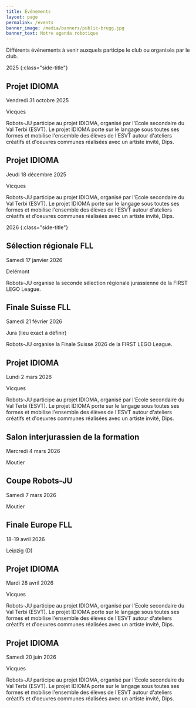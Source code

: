 ```yaml
---
title: Événements
layout: page
permalink: /events
banner_image: /media/banners/public-brugg.jpg
banner_text: Notre agenda robotique
---
```


Différents événements à venir auxquels participe le club ou organisés par le club.

2025
{:class="side-title"}

## Projet IDIOMA

<i class="fa fa-calendar"></i> Vendredi 31 octobre 2025

<i class="fa fa-map-marker"></i> Vicques

Robots-JU participe au projet IDIOMA, organisé par l'Ecole secondaire du Val Terbi (ESVT). Le projet IDIOMA porte sur le langage sous toutes ses formes et mobilise l'ensemble des élèves de l'ESVT autour d'ateliers créatifs et d'oeuvres communes réalisées avec un artiste invité, Dips.

## Projet IDIOMA

<i class="fa fa-calendar"></i> Jeudi 18 décembre 2025

<i class="fa fa-map-marker"></i> Vicques

Robots-JU participe au projet IDIOMA, organisé par l'Ecole secondaire du Val Terbi (ESVT). Le projet IDIOMA porte sur le langage sous toutes ses formes et mobilise l'ensemble des élèves de l'ESVT autour d'ateliers créatifs et d'oeuvres communes réalisées avec un artiste invité, Dips.

2026
{:class="side-title"}

## Sélection régionale FLL

<i class="fa fa-calendar"></i> Samedi 17 janvier 2026

<i class="fa fa-map-marker"></i> Delémont

Robots-JU organise la seconde sélection régionale jurassienne de la FIRST LEGO League.

## Finale Suisse FLL

<i class="fa fa-calendar"></i> Samedi 21 février 2026

<i class="fa fa-map-marker"></i> Jura (lieu exact à définir)

Robots-JU organise la Finale Suisse 2026 de la FIRST LEGO League.

## Projet IDIOMA

<i class="fa fa-calendar"></i> Lundi 2 mars 2026

<i class="fa fa-map-marker"></i> Vicques

Robots-JU participe au projet IDIOMA, organisé par l'Ecole secondaire du Val Terbi (ESVT). Le projet IDIOMA porte sur le langage sous toutes ses formes et mobilise l'ensemble des élèves de l'ESVT autour d'ateliers créatifs et d'oeuvres communes réalisées avec un artiste invité, Dips.

## Salon interjurassien de la formation

<i class="fa fa-calendar"></i> Mercredi 4 mars 2026

<i class="fa fa-map-marker"></i> Moutier

## Coupe Robots-JU

<i class="fa fa-calendar"></i> Samedi 7 mars 2026

<i class="fa fa-map-marker"></i> Moutier

## Finale Europe FLL

<i class="fa fa-calendar"></i> 18-19 avril 2026

<i class="fa fa-map-marker"></i> Leipzig (D)

## Projet IDIOMA

<i class="fa fa-calendar"></i> Mardi 28 avril 2026

<i class="fa fa-map-marker"></i> Vicques

Robots-JU participe au projet IDIOMA, organisé par l'Ecole secondaire du Val Terbi (ESVT). Le projet IDIOMA porte sur le langage sous toutes ses formes et mobilise l'ensemble des élèves de l'ESVT autour d'ateliers créatifs et d'oeuvres communes réalisées avec un artiste invité, Dips.

## Projet IDIOMA

<i class="fa fa-calendar"></i> Samedi 20 juin 2026

<i class="fa fa-map-marker"></i> Vicques

Robots-JU participe au projet IDIOMA, organisé par l'Ecole secondaire du Val Terbi (ESVT). Le projet IDIOMA porte sur le langage sous toutes ses formes et mobilise l'ensemble des élèves de l'ESVT autour d'ateliers créatifs et d'oeuvres communes réalisées avec un artiste invité, Dips.
